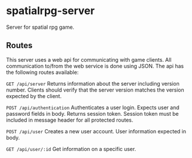# spatialrpg-server
Server for spatial rpg game.

## Routes
This server uses a web api for communicating with game clients. All communication to/from the web service is done using JSON. The api has the following routes available:

`GET /api/server`
Returns information about the server including version number. Clients should verify that the server version matches the version expected by the client.

`POST /api/authentication`
Authenticates a user login. Expects user and password fields in body. Returns session token. Session token must be included in message header for all protected routes.

`POST /api/user`
Creates a new user account. User information expected in body.

`GET /api/user/:id`
Get information on a specific user. 


